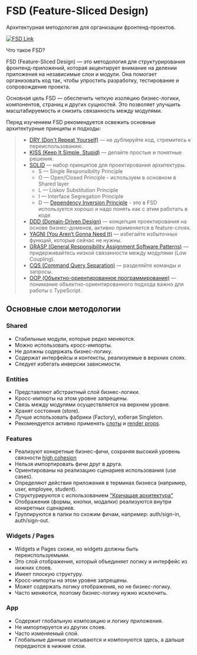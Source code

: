 # FSD (Feature-Sliced Design)

Архитектурная методология для организации фронтенд-проектов.

[![FSD Link](https://img.shields.io/badge/Link-FSD-2b74d4)](https://feature-sliced.design/ru/)

Что такое FSD?

FSD (Feature-Sliced Design) — это методология для структурирования фронтенд-приложений, которая акцентирует внимание на делении приложения на независимые слои и модули. Она помогает организовать код так, чтобы упростить разработку, тестирование и сопровождение проекта.

Основная цель FSD — обеспечить четкую изоляцию бизнес-логики, компонентов, страниц и других сущностей. Это позволяет улучшить масштабируемость и снизить связанность между модулями.

Перед изучением FSD рекомендуется освежить основные архитектурные принципы и подходы:
>
> - [DRY (Don't Repeat Yourself)](https://en.wikipedia.org/wiki/Don%27t_repeat_yourself) — не дублируйте код, стремитесь к переиспользованию.
> - [KISS (Keep It Simple, Stupid)](https://en.wikipedia.org/wiki/KISS_principle) — делайте простые и понятные решения.
> - [SOLID](https://en.wikipedia.org/wiki/SOLID) — набор принципов для проектирования архитектуры.
>   - S — Single Responsibility Principle
>   - O — Open/Closed Principle - используем в основном в Shared layer
>   - L — Liskov Substitution Principle
>   - I — Interface Segregation Principle
>   - D — [Dependency Inversion Principle](https://medium.com/@ruben.alapont/solid-principles-series-the-dependency-inversion-principle-dip-in-typescript-424a9cb0820e) - это в FSD используется хорошо и надо понять как с этим работать в коде
> - [DDD (Domain-Driven Design)](https://en.wikipedia.org/wiki/Domain-driven_design) — концепция проектирования на основе бизнес-доменов, активно применяется в feature-слоях.
> - [YAGNI (You Aren’t Gonna Need It)](https://en.wikipedia.org/wiki/You_aren%27t_gonna_need_it) — избегайте избыточных функций, которые сейчас не нужны.
> - [GRASP (General Responsibility Assignment Software Patterns)](<https://en.wikipedia.org/wiki/GRASP_(object-oriented_design)>) — придерживайтесь низкой связанности между модулями (Low Coupling).
> - [CQS (Command Query Separation)](https://en.wikipedia.org/wiki/Command%E2%80%93query_separation) — разделяйте команды и запросы.
> - [OOP (Объектно-ориентированное программирование)](https://www.typescriptlang.org/docs/handbook/classes.html) — понимание объектно-ориентированного подхода важно для работы с TypeScript.

## Основные слои методологии

### Shared

- Стабильные модули, которые редко меняются.
- Можно использовать кросс-импорты.
- Не должны содержать бизнес-логику.
- Содержат интерфейсы и контексты, реализуемые в верхних слоях.
- Следует избегать инверсии зависимости.

### Entities

- Представляют абстрактный слой бизнес-логики.
- Кросс-импорты на этом уровне запрещены.
- Связь между модулями осуществляется на верхнем уровне.
- Хранят состояния (store).
- Лучше использовать фабрики (Factory), избегая Singleton.
- Рекомендуется активно применять [слоты](https://habr.com/ru/articles/518500/) и [render props](https://react.dev/reference/react/Children#calling-a-render-prop-to-customize-rendering).

### Features

- Реализуют конкретные бизнес-фичи, сохраняя высокий уровень связности [high cohesion](<https://en.wikipedia.org/wiki/GRASP_(object-oriented_design)#High_cohesion>)
- Нельзя импортировать фичи друг в друга.
- Ориентированы на реализацию сценариев использования (use cases).
- Определяют действия приложения в терминах бизнеса (например, user, employee, student).
- Структурируются с использованием ["Кричащая архитектура"](https://habr.com/ru/articles/747210/)
- Отображения (формы, кнопки, модалки) реализуются внутри конкретных сценариев.
- Группируются в папки по схожим фичам, например: auth/sign-in, auth/sign-out.

### Widgets / Pages
- Widgets и Pages схожи, но widgets должны быть переиспользуемыми.
- Это слой отображения, который объединяет логику и интерфейс из нижних слоев.
- Имеет плоскую структуру.
- Кросс-импорты на этом уровне запрещены.
- Может содержать логику отображения, но не бизнес-логику.
- Часто меняются, поэтому бизнес-логику нужно исключить.

### App
- Содержит глобальную композицию и логику приложения.
- Не импортируется из других слоев.
- Часто изменяемый слой.
- Глобальные данные описываются и компонуются здесь, а дальше передаются в нижние слои.
